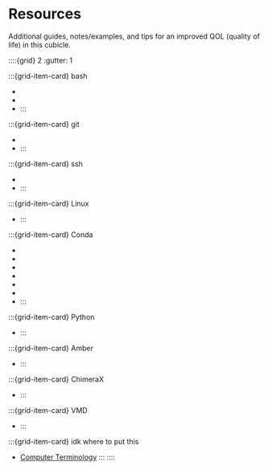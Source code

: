 # Resources

Additional guides, notes/examples, and tips for an improved QOL (quality of life) in this cubicle.

::::{grid} 2
:gutter: 1

:::{grid-item-card} bash
* [](bash/startup.md)
* [](bash/basics)
* [](bash/bash1)
:::

:::{grid-item-card} git
* [](git/git)
* [](git/branch)
:::

:::{grid-item-card} ssh
* [](ssh/autologin)
* [](ssh/config)
:::

:::{grid-item-card} Linux
* [](./linux)
:::

:::{grid-item-card} Conda
* [](conda/installconda)
* [](conda/condaenv)
* [](conda/condaambertools)
* [](conda/condaintel)
* [](conda/myenv)
* [](conda/jupyter)
* [](conda/jupyterbook)
:::

:::{grid-item-card} Python
* [](python/python)
:::

:::{grid-item-card} Amber
* [](simulation/amberinstall)
:::

:::{grid-item-card} ChimeraX
* [](chimera/ChimeraX)
:::

:::{grid-item-card} VMD
* [](vmd/ffmpeg)
:::

:::{grid-item-card} idk where to put this
* [Computer Terminology](Jargon)
:::
::::
